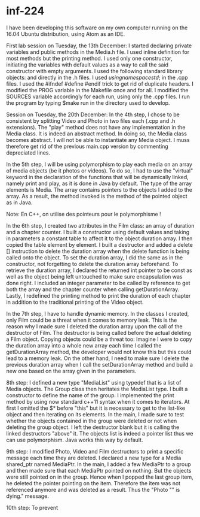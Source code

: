 # inf-224
I have been developing this software on my own computer running on the 16.04 Ubuntu distribution, using Atom as an IDE.

First lab session on Tuesday, the 13th December:
I started declaring private variables and public methods in the Media.h file.
I used inline definition for most methods but the printing method.
I used only one constructor, initiating the variables with default values as a way to call the said constructor with empty arguments.
I used the following standard library objects: <string> and <iostream> directly in the .h files.
I used $using namespace std;$ in the .cpp files.
I used the #ifndef #define #endif trick to get rid of duplicate headers.
I modified the PROG variable in the Makefile once and for all.
I modified the SOURCES variable accordingly for each run, using only the .cpp files.
I run the program by typing $make run in the directory used to develop.

Session on Tuesday, the 20th December:
In the 4th step, I chose to be consistent by splitting Video and Photo in two files each (.cpp and .h extensions).
The "play" method does not have any implementation in the Media class. It is indeed an abstract method.
In doing so, the Media class becomes abstract. I will not be able to instantiate any Media object.
I muss therefore get rid of the previous main.cpp version by commenting depreciated lines.


In the 5th step, I will be using polymorphism to play each media on an array of media objects (be it photos or videos).
To do so, I had to use the "virtual" keyword in the declaration of the functions that will be dynamically linked, namely print and play,
as it is done in Java by default.
The type of the array elements is Media. The array contains pointers to the objects I added to the array.
As a result, the method invoked is the method of the pointed object as in Java.

Note: En C++, on utilise des pointeurs pour le polymorphisme !

In the 6th step, I created two attributes in the Film class: an array of duration and a chapter counter.
I built a constructor using default values and taking in parameters a constant table to affect it to the object duration array.
I then copied the table element by element.
I built a destructor and added a delete [] instruction to delete the duration array when the delete function is being called onto the object.
To set the duration array, I did the same as in the constructor, not forgetting to delete the duration array beforehand.
To retrieve the duration array, I declared the returned int pointer to be const as well as the object being left untouched to make sure encapsulation was done right. I included an integer parameter to be called by reference to get both the array and the chapter counter when calling getDurationArray.
Lastly, I redefined the printing method to print the duration of each chapter in addition to the traditional printing of the Video object.

In the 7th step, I have to handle dynamic memory. In the classes I created, only Film could be a threat when it comes to memory leak.
This is the reason why I made sure I deleted the duration array upon the call of the destructor of Film. The destructor is being called before the actual deleting a Film object.
Copying objects could be a threat too: Imagine I were to copy the duration array into a whole new array each time I called the getDurationArray method,
the developer would not know this but this could lead to a memory leak.
On the other hand, I need to make sure I delete the previous duration array when I call the setDurationArray method and build a new one based on the array given in the parameters.

8th step:
I defined a new type "MediaList" using typedef that is a list of Media objects. The Group class then heritates the MediaList type.
I built a constructor to define the name of the group.
I implemented the print method by using now standard c++11 syntax when it comes to iterators.
At first I omitted the $* before "this" but it is necessary to get to the list-like object and then iterating on its elements.
In the main, I made sure to test whether the objects contained in the group were deleted or not when deleting the group object.
I left the destructor blank but it is calling the linked destructors "above" it.
The objects list is indeed a pointer list thus we can use polymorphism. Java works this way by default.

9th step:
I modified Photo, Video and Film destructors to print a specific message each time they are deleted.
I declared a new type for a Media shared_ptr named MediaPtr.
In the main, I added a few MediaPtr to a group and then made sure that each MediaPtr pointed on nothing. But the objects were still pointed on in the group. Hence when I popped the last group item, he deleted the pointer pointing on the item. Therefore the item was not referenced anymore and was deleted as a result. Thus the "Photo "" is dying." message.

10th step:
To prevent
